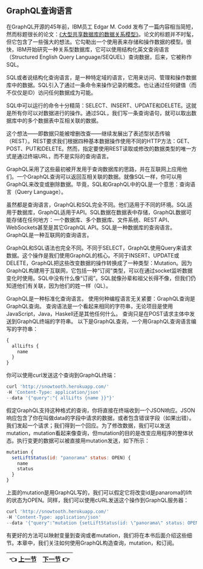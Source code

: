 ## GraphQL查询语言

在GraphQL开源的45年前，IBM员工 Edgar M. Codd 发布了一篇内容相当简短，然而标题很长的论文：[《大型共享数据库的数据关系模型》](http://bit.ly/2Ms7jxn)。论文的标题并不时髦，但它包含了一些强大的想法。它勾勒出一个使用表来存储和操作数据的模型。很快，IBM开始研究一种关系型数据库，它可以使用结构化英文查询语言（Structured English Query Language/SEQUEL）查询数据，后来，它被称作SQL。  
  
SQL或者说结构化查询语言，是一种特定域的语言，它用来访问、管理和操作数据库中的数据。SQL引入了通过一条命令来操作记录的概念。也让通过任何键值（而不仅仅是ID）访问任何数据成为可能。  
  
SQL中可以运行的命令十分精简：SELECT、INSERT、UPDATE和DELETE。这就是所有你可以对数据进行的操作。通过SQL，我们写一条查询语句，就可以取出数据库中的多个数据表中互相关联的数据。  
  
这个想法——即数据只能被增删改查——继续发展出了表述型状态传输（REST）。REST要求我们根据四种基本数据操作使用不同的HTTP方法：GET、POST、PUT和DELETE。然而，指定要使用REST读取或修改的数据类型的唯一方式是通过终端URL，而不是实际的查询语言。  
  
GraphQL采用了这些最初被开发用于查询数据库的思路，并在互联网上应用他们。一个GraphQL查询可以返回互相关联的数据。就像SQL一样，你可以用GraphQL来改变或删除数据。毕竟，SQL和GraphQL中的QL是一个意思：查询语言（Query Language）。  
  
虽然都是查询语言，GraphQL和SQL完全不同。他们适用于不同的环境。SQL适用于数据库，GraphQL适用于API。SQL数据在数据表中存储，GraphQL数据可能存储在任何地方：一个数据库、多个数据库、文件系统、REST API、WebSockets甚至是其它GraphQL API。SQL是一种数据库的查询语言。GraphQL是一种互联网的查询语言。  

GraphQL和SQL语法也完全不同。不同于SELECT，GraphQL使用Query来请求数据。这个操作是我们使用GraphQL的核心。不同于INSERT、UPDATE或DELETE，GraphQL把这些改变数据的操作转换成了一种类型：Mutation。因为GraphQL构建用于互联网，它包括一种“订阅”类型，可以在通过socket监听数据变化时使用。SQL中没有什么像“订阅”。SQL就像孙辈和祖父长得不像，但我们仍知道他们有关联，因为他们的姓一样（QL）。  

GraphQL是一种标准化查询语言。 使用何种编程语言无关紧要：GraphQL查询是GraphQL查询。 查询语法是一个看起来相同的字符串，无论项目是使用JavaScript，Java，Haskell还是其他任何什么。
查询只是在POST请求主体中发送到GraphQL终端的字符串。 以下是GraphQL查询，一个用GraphQL查询语言编写的字符串：

```javascript
{
  allLifts {
    name
  }
}
```

你可以使用curl发送这个查询到GraphQL终端：

```javascript
curl 'http://snowtooth.herokuapp.com/'
-H 'Content-Type: application/json'
--data '{"query":"{ allLifts {name }}"}'
```

假定GraphQL支持这种格式的查询，你将直接在终端收到一个JSON响应。JSON响应包含了你在叫做data的字段中请求的数据，或者包含错误字段（如果出错）。我们发起一个请求；我们得到一个回应。为了修改数据，我们可以发送mutation，mutation看起来像查询，但mutation的目的是改变应用程序的整体状态。执行变更的数据可以被直接用mutation发送，如下所示：

```javascript
mutation {
  setLiftStatus(id: "panorama" status: OPEN) {
    name
    status
  }
}
```

上面的mutation是用GraphQL写的，我们可以假定它将改变id是panaroma的lift的状态为OPEN。同样，我们可以使用cURL发送这个操作到GraphQL服务器：

```javascript
curl 'http://snowtooth.herokuapp.com/'
-H 'Content-Type: application/json'
--data '{"query":"mutation {setLiftStatus(id: \"panorama\" status: OPEN) {name status}}"}'
```
有更好的方法可以映射变量到查询或者mutation，我们将在本书后面介绍这些细节。本章中，我们关注如何使用GraphQL构造查询，mutation，和订阅。

| :point_left: [上一节](/ch02_04.md) | [下一节](/ch03_01.md) :point_right: |
| - | - |
